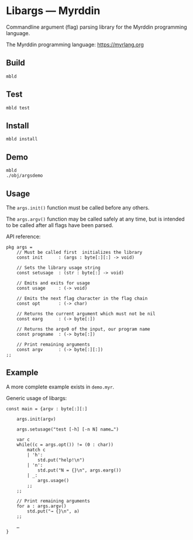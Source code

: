 # Libargs — Myrddin

Commandline argument (flag) parsing library for the Myrddin programming language.

The Myrddin programming language: <https://myrlang.org>

## Build

	mbld

## Test

	mbld test

## Install

	mbld install

## Demo

	mbld
	./obj/argsdemo

## Usage

The `args.init()` function must be called before any others.

The `args.argv()` function may be called safely at any time, but is intended to be called after all flags have been parsed.

API reference:

	pkg args =
		// Must be called first ­ initializes the library
		const init		: (args : byte[:][:] -> void)

		// Sets the library usage string
		const setusage	: (str : byte[:] -> void)

		// Emits and exits for usage
		const usage		: (-> void)

		// Emits the next flag character in the flag chain
		const opt		: (-> char)

		// Returns the current argument which must not be nil
		const earg		: (-> byte[:])

		// Returns the argv0 of the input, our program name
		const progname	: (-> byte[:])

		// Print remaining arguments
		const argv		: (-> byte[:][:])
	;;


## Example

A more complete example exists in `demo.myr`. 

Generic usage of libargs:

	const main = {argv : byte[:][:]

		args.init(argv)

		args.setusage("test [-h] [-n N] name…")

		var c
		while((c = args.opt()) != (0 : char))
			match c
			| 'h':
				std.put("help!\n")
			| 'n':
				std.put("N = {}\n", args.earg())
			| _:
				args.usage()
			;;
		;;

		// Print remaining arguments
		for a : args.argv()
			std.put("→ {}\n", a)
		;;

		…
	}
